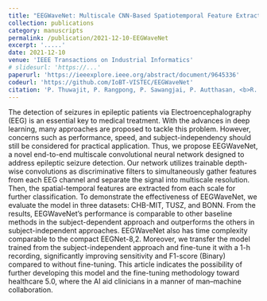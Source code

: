 ```yaml
---
title: "EEGWaveNet: Multiscale CNN-Based Spatiotemporal Feature Extraction for EEG Seizure Detection"
collection: publications
category: manuscripts
permalink: /publication/2021-12-10-EEGWaveNet
excerpt: '.....'
date: 2021-12-10
venue: 'IEEE Transactions on Industrial Informatics'
# slidesurl: 'https://...'
paperurl: 'https://ieeexplore.ieee.org/abstract/document/9645336'
codeurl: 'https://github.com/IoBT-VISTEC/EEGWaveNet'
citation: 'P. Thuwajit, P. Rangpong, P. Sawangjai, P. Autthasan, <b>R. Chaisaen,</b> N. Banluesombatkul, P. Boonchit, N. Tatsaringkansakul, T. Sudhawiyangkul, and T. Wilaiprasitporn, &quot;<b>EEGWaveNet: Multiscale CNN-Based Spatiotemporal Feature Extraction for EEG Seizure Detection,</b>&quot; in <i>IEEE Transactions on Industrial Informatics,</i> vol. 18, no. 8, pp. 5547-5557, Aug. 2022.'
---
```

The detection of seizures in epileptic patients via Electroencephalography (EEG) is an essential key to medical treatment. With the advances in deep learning, many approaches are proposed to tackle this problem. However, concerns such as performance, speed, and subject-independency should still be considered for practical application. Thus, we propose EEGWaveNet, a novel end-to-end multiscale convolutional neural network designed to address epileptic seizure detection. Our network utilizes trainable depth-wise convolutions as discriminative filters to simultaneously gather features from each EEG channel and separate the signal into multiscale resolution. Then, the spatial-temporal features are extracted from each scale for further classification. To demonstrate the effectiveness of EEGWaveNet, we evaluate the model in three datasets: CHB-MIT, TUSZ, and BONN. From the results, EEGWaveNet’s performance is comparable to other baseline methods in the subject-dependent approach and outperforms the others in subject-independent approaches. EEGWaveNet also has time complexity comparable to the compact EEGNet-8,2. Moreover, we transfer the model trained from the subject-independent approach and fine-tune it with a 1-h recording, significantly improving sensitivity and F1-score (Binary) compared to without fine-tuning. This article indicates the possibility of further developing this model and the fine-tuning methodology toward healthcare 5.0, where the AI aid clinicians in a manner of man–machine collaboration.
